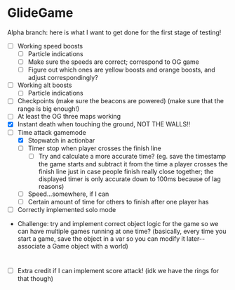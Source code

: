 # GlideGame

Alpha branch: here is what I want to get done for the first stage of testing!

- [ ] Working speed boosts
  - [ ] Particle indications
  - [ ] Make sure the speeds are correct; correspond to OG game
  - [ ] Figure out which ones are yellow boosts and orange boosts, and adjust correspondingly?
- [ ] Working alt boosts
  - [ ] Particle indications
- [ ] Checkpoints (make sure the beacons are powered) (make sure that the range is big enough!)
- [ ] At least the OG three maps working
- [x] Instant death when touching the ground, NOT THE WALLS!!
- [ ] Time attack gamemode
  - [x] Stopwatch in actionbar
  - [ ] Timer stop when player crosses the finish line
    - [ ] Try and calculate a more accurate time? (eg. save the timestamp the game starts and subtract it from the time a player crosses the finish line just in case people finish really close together; the displayed timer is only accurate down to 100ms because of lag reasons)
  - [ ] Speed...somewhere, if I can
  - [ ] Certain amount of time for others to finish after one player has
- [ ] Correctly implemented solo mode

- Challenge: try and implement correct object logic for the game so we can have multiple games running at one time? (basically, every time you start a game, save the object in a var so you can modify it later--associate a Game object with a world)

#

- [ ] Extra credit if I can implement score attack! (idk we have the rings for that though)
